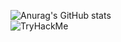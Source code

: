 ![Anurag's GitHub stats](https://github-readme-stats.vercel.app/api?username=IgorMilya&theme=radical&show_icons=true)
<br>
<img src="https://tryhackme-badges.s3.amazonaws.com/Milya.png" alt="TryHackMe">

